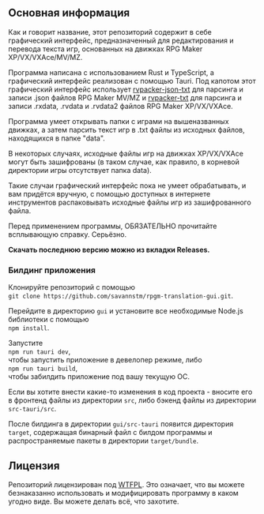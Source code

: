 ## Основная информация

Как и говорит название, этот репозиторий содержит в себе графический интерфейс, предназначенный для редактирования и перевода текста игр, основанных на движках RPG Maker XP/VX/VXAce/MV/MZ.

Программа написана с использованием Rust и TypeScript, а графический интерфейс реализован с помощью Tauri. Под капотом этот графический интерфейс использует [rvpacker-json-txt](https://github.com/savannstm/rvpacker-json-txt) для парсинга и записи .json файлов RPG Maker MV/MZ и [rvpacker-txt](https://github.com/savannstm/rvpacker-txt) для парсинга и записи .rxdata, .rvdata и .rvdata2 файлов RPG Maker XP/VX/VXAce.

Программа умеет открывать папки с играми на вышеназванных движках, а затем парсить текст игр в .txt файлы из исходных файлов, находящихся в папке "data".

В некоторых случаях, исходные файлы игр на движках XP/VX/VXAce могут быть зашифрованы (в таком случае, как правило, в корневой директории игры отсутствует папка data).

Такие случаи графический интерфейс пока не умеет обрабатывать, и вам придётся вручную, с помощью доступных в интернете инструментов распаковывать исходные файлы игр из зашифрованного файла.

Перед применением программы, ОБЯЗАТЕЛЬНО прочитайте всплывающую справку. Серьёзно.

**Скачать последнюю версию можно из вкладки Releases.**

### Билдинг приложения

Клонируйте репозиторий с помощью\
`git clone https://github.com/savannstm/rpgm-translation-gui.git`.

Перейдите в директорию `gui` и установите все необходимые Node.js библиотеки с помощью\
`npm install`.

Запустите\
`npm run tauri dev`,\
чтобы запустить приложение в девелопер режиме, либо\
`npm run tauri build`,\
чтобы забилдить приложение под вашу текущую ОС.

Если вы хотите внести какие-то изменения в код проекта - вносите его в фронтенд файлы из директории `src`, либо бэкенд файлы из директории `src-tauri/src`.

После билдинга в директории `gui/src-tauri` появится директория `target`, содержащая бинарный файл с билдом программы и распространяемые пакеты в директории `target/bundle`.

## Лицензия

Репозиторий лицензирован под [WTFPL](http://www.wtfpl.net/).
Это означает, что вы можете безнаказанно использовать и модифицировать программу в каком угодно виде. Вы можете делать всё, что захотите.
